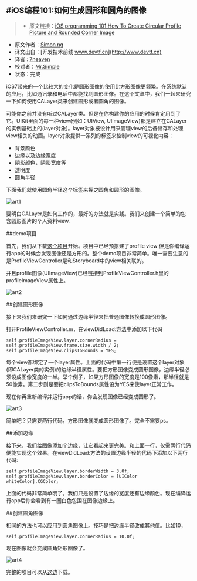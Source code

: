 #iOS编程101:如何生成圆形和圆角的图像
---

>* 原文链接：[iOS programming 101:How To Create Circular Profile Picture and Rounded Corner Image](http://www.appcoda.com/ios-programming-circular-image-calayer/)
* 原文作者：[Simon ng](https://github.com/simonng)
* 译文出自：[开发技术前线 www.devtf.cn](http://www.devtf.cn)
* 译者 : [7heaven](https://github.com/7heaven)
* 校对者：[Mr.Simple](https://github.com/bboyfeiyu)
* 状态：完成


iOS7带来的一个比较大的变化是圆形图像的使用比方形图像更频繁。在系统默认的应用，比如通讯录和电话中都能找到圆形图像。在这个文章中，我们一起来研究一下如何使用CALayer类来创建圆形或者圆角的图像。

可能你之前并没有听过CALayer类。但是在你构建你的应用的时候肯定用到了它。UIKit里面的每一种view(例如：UIView, UIImageView)都是建立在CALayer的实例基础上的(layer对象)。layer对象被设计用来管理view的后备储存和处理view相关的动画。layer对象提供一系列的标签来控制view的可视化内容：

* 背景颜色
* 边缘以及边缘宽度
* 阴影颜色，阴影宽度等
* 透明度
* 圆角半径


下面我们就使用圆角半径这个标签来挥之圆角和圆形的图像。

![art1](http://www.appcoda.com/wp-content/uploads/2014/04/circular-image-featured.jpg)


要明白CALayer是如何工作的，最好的办法就是实践。我们来创建一个简单的包含圆形图片的个人资料view.

##demo项目

首先，我们从下载[这个项目](https://www.dropbox.com/s/l7tfno7d89ip9em/ProfileDemoTemplate.zip)开始。项目中已经预搭建了profile view 但是你编译运行app的时候会发现图像还是方形的。整个demo项目非常简单。唯一需要注意的是ProfileViewController是和Storyboard中的view相关联的。

并且profile图像(UIImageView)已经链接到ProfileViewController.h里的profileImageView属性上。

![art2](http://www.appcoda.com/wp-content/uploads/2014/04/square-image-profile.jpg)

##创建圆形图像

接下来我们来研究一下如何通过边缘半径来把普通图像转换成圆形图像。

打开ProfileViewController.m，在viewDidLoad:方法中添加以下代码

```
self.profileImageView.layer.cornerRadius = self.profileImageView.frame.size.width / 2;
self.profileImageView.clipsToBounds = YES;
```

每个view都绑定了一个layer属性。上面的代码中第一行便是设置这个layer对象(即CALayer类的实例)的边缘半径属性。要把方形图像变成圆形图像，边缘半径必须设成图像宽度的一半。举个例子，如果方形图像的宽度是100像素，那半径就是50像素。第二步则是要把clipsToBounds属性设为YES来使layer正常工作。

现在你再重新编译并运行app的话，你会发现图像已经变成圆形了。

![art3](http://www.appcoda.com/wp-content/uploads/2014/04/circular-image-profile.jpg)

简单吧？只需要两行代码，方形图像就变成圆形图像了。完全不需要ps。

##添加边缘

接下来，我们给图像添加个边缘，让它看起来更完美。和上面一行，仅需两行代码便能实现这个效果。在viewDidLoad:方法的设置边缘半径的代码下添加以下两行代码:

```
self.profileImageView.layer.borderWidth = 3.0f;
self.profileImageView.layer.borderColor = [UIColor whiteColor].CGColor;
```

上面的代码非常简单明了。我们只是设置了边缘的宽度还有边缘颜色。现在编译运行app后你会看到有一圈白色包围在图像边缘上。

##创建圆角图像

相同的方法也可以应用到圆角图像上。技巧是把边缘半径改成其他值。比如10，

```
self.profileImageView.layer.cornerRadius = 10.0f;
```

现在图像就会变成圆角矩形图像了。

![art4](http://www.appcoda.com/wp-content/uploads/2014/04/square-corner-image-profile.jpg)

完整的项目可以从[这边](https://www.dropbox.com/s/8dova2z23z42ppp/ProfileDemo.zip)下载。